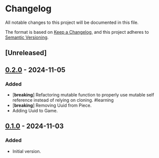 # Changelog

All notable changes to this project will be documented in this file.

The format is based on [Keep a Changelog](https://keepachangelog.com/en/1.0.0/),
and this project adheres to [Semantic Versioning](https://semver.org/spec/v2.0.0.html).

## [Unreleased]

## [0.2.0](https://github.com/OlivierPelletier/hive/compare/v0.1.0...v0.2.0) - 2024-11-05

### Added

- [**breaking**] Refactoring mutable function to properly use mutable self reference instead of
  relying on cloning. #learning
- [**breaking**] Removing Uuid from Piece.
- Adding Uuid to Game.

## [0.1.0](https://github.com/OlivierPelletier/hive/releases/tag/v0.1.0) - 2024-11-03

### Added

- Initial version.
